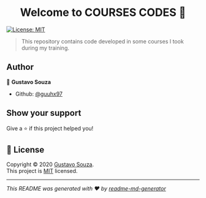 <h1 align="center">Welcome to COURSES CODES 👋</h1>
<p>
  <a href="https://opensource.org/licenses/MIT" target="_blank">
    <img alt="License: MIT" src="https://img.shields.io/badge/License-MIT-yellow.svg" />
  </a>
</p>

> This repository contains code developed in some courses I took during my training.

## Author

👤 **Gustavo Souza**

* Github: [@guuhx97](https://github.com/guuhx97)

## Show your support

Give a ⭐️ if this project helped you!

## 📝 License

Copyright © 2020 [Gustavo Souza](https://github.com/guuhx97).<br />
This project is [MIT](https://opensource.org/licenses/MIT) licensed.

***
_This README was generated with ❤️ by [readme-md-generator](https://github.com/kefranabg/readme-md-generator)_